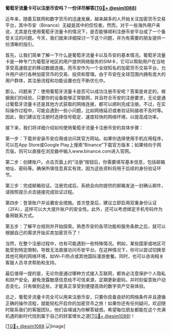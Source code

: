 **葡萄牙流量卡可以注册币安吗？一份详尽解答[[TG💪+ @esim1088](https://t.me/s/esim1088)]**

近年来，随着互联网和数字货币的迅速发展，越来越多的人开始关注加密货币交易平台，其中币安（Binance）无疑是其中的佼佼者。然而，对于一些海外用户来说，尤其是在使用葡萄牙流量卡的情况下，是否能够顺利注册币安平台成了一个备受关注的问题。今天，我们就来详细探讨一下这个问题，并为有需要的朋友提供一份清晰的指引。

首先，让我们简单了解一下什么是葡萄牙流量卡以及币安的基本情况。葡萄牙流量卡是一种专门为葡萄牙地区的用户提供网络服务的SIM卡，它可以帮助用户在当地享受高速稳定的移动数据连接。而币安作为一个全球知名的加密货币交易平台，允许用户进行各种加密货币的交易、投资和管理。由于币安在全球范围内拥有庞大的用户群体，其注册流程和功能设置也在不断优化中。

那么，问题来了：使用葡萄牙流量卡是否可以成功注册币安呢？答案是肯定的。根据我们的经验，只要你的设备能够正常联网，并且符合币安的注册要求，无论是通过葡萄牙流量卡还是其他方式获取的网络连接，都可以顺利完成注册。不过，在实际操作过程中，可能会遇到一些小问题，比如网络延迟或者验证码接收不及时等。因此，我们建议在注册时选择信号稳定、速度较快的网络环境，以提高成功率。

接下来，我们将详细介绍如何使用葡萄牙流量卡注册币安的具体步骤：

第一步：下载并安装币安应用或访问其官方网站。如果你选择使用手机应用程序，可以在App Store或Google Play上搜索“Binance”下载官方版本；如果倾向于网页版，则可以直接在浏览器中输入www.binance.com进入官网。

第二步：创建账户。点击页面上的“注册”按钮后，你需要填写基本信息，包括邮箱地址、密码等。确保所填信息真实有效，因为这些资料将用于后续的身份验证环节。

第三步：完成邮箱验证。注册完成后，系统会向你提供的邮箱发送一封确认邮件，请按照提示点击链接完成验证过程。

第四步：登录账户并设置安全措施。首次登录后，建议立即启用双重身份认证（2FA），这样可以大大提升账户的安全性。此外，还可以考虑绑定手机号码作为备用联系方式。

第五步：了解平台规则并开始探索。熟悉币安的各项功能和服务条款之后，就可以根据自己的需求开始买卖加密货币了！

当然，在整个注册过程中，也有可能遇到一些特殊情况。例如，某些国家或地区可能受到特定限制，导致无法直接访问币安平台。在这种情况下，你可以尝试切换至其他可用的网络环境，如Wi-Fi热点或其他国际漫游套餐。同时，也可以咨询相关客服人员寻求帮助和支持。

最后值得一提的是，无论你是通过哪种方式接入互联网，都务必注意保护个人隐私和财产安全。避免泄露敏感信息给不可信来源，定期更新密码，并时刻留意账户动态变化。只有做到这些，才能真正享受到便捷高效的数字资产交易体验。

总之，葡萄牙流量卡完全可以用来注册币安，只要你具备良好的网络条件并且遵循正确的操作流程，就能轻松开启你的加密货币之旅！如果你还有任何疑问，欢迎随时联系我们的客服团队，他们会竭诚为你解答疑惑。希望每位朋友都能在这个充满机遇的新时代找到属于自己的财富增长之道[[TG💪+ @esim1088](https://t.me/s/esim1088)]！

[[TG💪+ @esim1088](https://t.me/s/esim1088) ![Image](https://i.postimg.cc/4NQfJmqS/Snipaste-2025-05-13-00-14-12.png)]